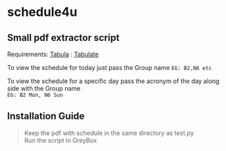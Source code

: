 # schedule4u

## Small pdf extractor script 

Requirements: [Tabula](https://pypi.org/project/tabula-py/)
			: [Tabulate](https://pypi.org/project/tabulate/)

To view the schedule for today just pass the Group name
	```
	EG: B2,N6 etc
	```

To view the schedule for a specific day pass the acronym of the day along side with the Group name	
	```
	EG: B2 Mon, N6 Sun
	```

## Installation Guide
> Keep the pdf with schedule in the same directory as test.py\
> Run the script in GreyBox

